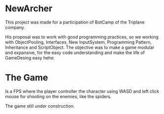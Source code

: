 # NewArcher

This project was made for a participation of BotCamp of the Triplane company.

His proposal was to work with good programming practices, so we working with ObjectPooling, Interfaces, New InputSystem, Programming Pattern, Inheritance and ScriptObject.
The objective was to make a game modular and expansive, for the easy code understanding and make the life of GameDesing easy hehe.

# The Game

Is a FPS where the player controller the character using WASD and left click mouse for shooting on the enemies, like the spiders.

The game still under construction.
